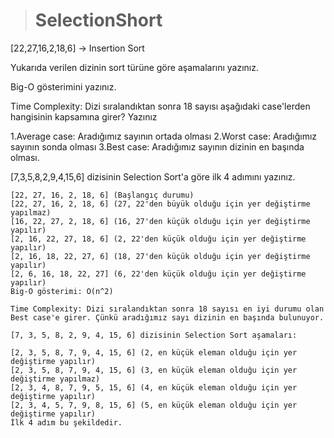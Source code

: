 ># SelectionShort  

 [22,27,16,2,18,6] -> Insertion Sort 
 
Yukarıda verilen dizinin sort türüne göre aşamalarını yazınız.


Big-O gösterimini yazınız.

Time Complexity: Dizi sıralandıktan sonra 18 sayısı aşağıdaki case'lerden hangisinin kapsamına girer? Yazınız

1.Average case: Aradığımız sayının ortada olması
2.Worst case: Aradığımız sayının sonda olması
3.Best case: Aradığımız sayının dizinin en başında olması.


[7,3,5,8,2,9,4,15,6] dizisinin Selection Sort'a göre ilk 4 adımını yazınız.
```
[22, 27, 16, 2, 18, 6] (Başlangıç durumu)
[22, 27, 16, 2, 18, 6] (27, 22'den büyük olduğu için yer değiştirme yapılmaz)
[16, 22, 27, 2, 18, 6] (16, 27'den küçük olduğu için yer değiştirme yapılır)
[2, 16, 22, 27, 18, 6] (2, 22'den küçük olduğu için yer değiştirme yapılır)
[2, 16, 18, 22, 27, 6] (18, 27'den küçük olduğu için yer değiştirme yapılır)
[2, 6, 16, 18, 22, 27] (6, 22'den küçük olduğu için yer değiştirme yapılır)
Big-O gösterimi: O(n^2)

Time Complexity: Dizi sıralandıktan sonra 18 sayısı en iyi durumu olan Best case'e girer. Çünkü aradığımız sayı dizinin en başında bulunuyor.

[7, 3, 5, 8, 2, 9, 4, 15, 6] dizisinin Selection Sort aşamaları:

[2, 3, 5, 8, 7, 9, 4, 15, 6] (2, en küçük eleman olduğu için yer değiştirme yapılır)
[2, 3, 5, 8, 7, 9, 4, 15, 6] (3, en küçük eleman olduğu için yer değiştirme yapılmaz)
[2, 3, 4, 8, 7, 9, 5, 15, 6] (4, en küçük eleman olduğu için yer değiştirme yapılır)
[2, 3, 4, 5, 7, 9, 8, 15, 6] (5, en küçük eleman olduğu için yer değiştirme yapılır)
İlk 4 adım bu şekildedir.
````
